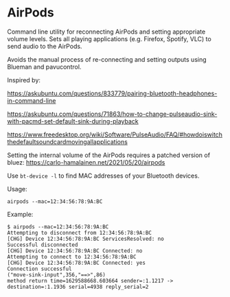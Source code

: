 
# AirPods

Command line utility for reconnecting AirPods and setting appropriate volume levels. Sets all playing applications
(e.g. Firefox, Spotify, VLC) to send audio to the AirPods.

Avoids the manual process of re-connecting and setting outputs using Blueman and pavucontrol.

Inspired by:

https://askubuntu.com/questions/833779/pairing-bluetooth-headphones-in-command-line

https://askubuntu.com/questions/71863/how-to-change-pulseaudio-sink-with-pacmd-set-default-sink-during-playback

https://www.freedesktop.org/wiki/Software/PulseAudio/FAQ/#howdoiswitchthedefaultsoundcardmovingallapplications

Setting the internal volume of the AirPods requires a patched version of bluez: https://carlo-hamalainen.net/2021/05/20/airpods

Use ``bt-device -l`` to find MAC addresses of your Bluetooth devices.

Usage:

    airpods --mac=12:34:56:78:9A:BC

Example:

    $ airpods --mac=12:34:56:78:9A:BC
    Attempting to disconnect from 12:34:56:78:9A:BC
    [CHG] Device 12:34:56:78:9A:BC ServicesResolved: no
    Successful disconnected
    [CHG] Device 12:34:56:78:9A:BC Connected: no
    Attempting to connect to 12:34:56:78:9A:BC
    [CHG] Device 12:34:56:78:9A:BC Connected: yes
    Connection successful
    ("move-sink-input",356,"==>",86)
    method return time=1629588668.603664 sender=:1.1217 -> destination=:1.1936 serial=4938 reply_serial=2
